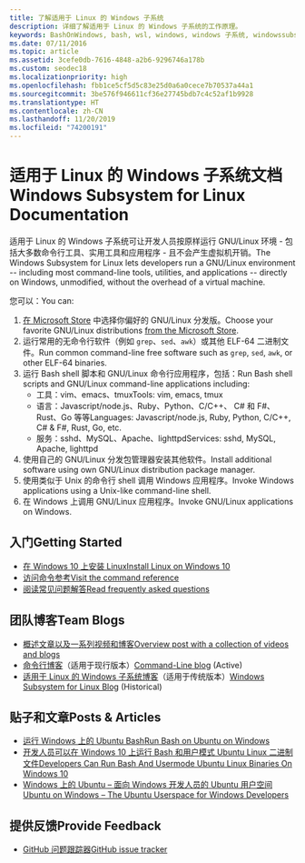 ```yaml
---
title: 了解适用于 Linux 的 Windows 子系统
description: 详细了解适用于 Linux 的 Windows 子系统的工作原理。
keywords: BashOnWindows, bash, wsl, windows, windows 子系统, windowssubsystem, gnu, linux
ms.date: 07/11/2016
ms.topic: article
ms.assetid: 3cefe0db-7616-4848-a2b6-9296746a178b
ms.custom: seodec18
ms.localizationpriority: high
ms.openlocfilehash: fbb1ce5cf5d5c83e25d0a6a0cece7b70537a44a1
ms.sourcegitcommit: 3be576f946611cf36e27745bdb7c4c52af1b9928
ms.translationtype: HT
ms.contentlocale: zh-CN
ms.lasthandoff: 11/20/2019
ms.locfileid: "74200191"
---
```

# <a name="windows-subsystem-for-linux-documentation"></a><span data-ttu-id="70b81-104">适用于 Linux 的 Windows 子系统文档</span><span class="sxs-lookup"><span data-stu-id="70b81-104">Windows Subsystem for Linux Documentation</span></span>

<span data-ttu-id="70b81-105">适用于 Linux 的 Windows 子系统可让开发人员按原样运行 GNU/Linux 环境 - 包括大多数命令行工具、实用工具和应用程序 - 且不会产生虚拟机开销。</span><span class="sxs-lookup"><span data-stu-id="70b81-105">The Windows Subsystem for Linux lets developers run a GNU/Linux environment -- including most command-line tools, utilities, and applications -- directly on Windows, unmodified, without the overhead of a virtual machine.</span></span>  

<span data-ttu-id="70b81-106">您可以：</span><span class="sxs-lookup"><span data-stu-id="70b81-106">You can:</span></span>

1. <span data-ttu-id="70b81-107">[在 Microsoft Store](https://aka.ms/wslstore) 中选择你偏好的 GNU/Linux 分发版。</span><span class="sxs-lookup"><span data-stu-id="70b81-107">Choose your favorite GNU/Linux distributions [from the Microsoft Store](https://aka.ms/wslstore).</span></span>
1. <span data-ttu-id="70b81-108">运行常用的无命令行软件（例如 `grep`、`sed`、`awk`）或其他 ELF-64 二进制文件。</span><span class="sxs-lookup"><span data-stu-id="70b81-108">Run common command-line free software such as `grep`, `sed`, `awk`, or other ELF-64 binaries.</span></span> 
1. <span data-ttu-id="70b81-109">运行 Bash shell 脚本和 GNU/Linux 命令行应用程序，包括：</span><span class="sxs-lookup"><span data-stu-id="70b81-109">Run Bash shell scripts and GNU/Linux command-line applications including:</span></span>  
    * <span data-ttu-id="70b81-110">工具：vim、emacs、tmux</span><span class="sxs-lookup"><span data-stu-id="70b81-110">Tools: vim, emacs, tmux</span></span>
    * <span data-ttu-id="70b81-111">语言：Javascript/node.js、Ruby、Python、C/C++、 C# 和 F#、Rust、Go 等等</span><span class="sxs-lookup"><span data-stu-id="70b81-111">Languages: Javascript/node.js, Ruby, Python, C/C++, C# & F#, Rust, Go, etc.</span></span>
    * <span data-ttu-id="70b81-112">服务：sshd、MySQL、Apache、lighttpd</span><span class="sxs-lookup"><span data-stu-id="70b81-112">Services: sshd, MySQL, Apache, lighttpd</span></span>
1. <span data-ttu-id="70b81-113">使用自己的 GNU/Linux 分发包管理器安装其他软件。</span><span class="sxs-lookup"><span data-stu-id="70b81-113">Install additional software using own GNU/Linux distribution package manager.</span></span>
1. <span data-ttu-id="70b81-114">使用类似于 Unix 的命令行 shell 调用 Windows 应用程序。</span><span class="sxs-lookup"><span data-stu-id="70b81-114">Invoke Windows applications using a Unix-like command-line shell.</span></span>
1. <span data-ttu-id="70b81-115">在 Windows 上调用 GNU/Linux 应用程序。</span><span class="sxs-lookup"><span data-stu-id="70b81-115">Invoke GNU/Linux applications on Windows.</span></span>

## <a name="getting-started"></a><span data-ttu-id="70b81-116">入门</span><span class="sxs-lookup"><span data-stu-id="70b81-116">Getting Started</span></span>

* [<span data-ttu-id="70b81-117">在 Windows 10 上安装 Linux</span><span class="sxs-lookup"><span data-stu-id="70b81-117">Install Linux on Windows 10</span></span>](install-win10.md)
* [<span data-ttu-id="70b81-118">访问命令参考</span><span class="sxs-lookup"><span data-stu-id="70b81-118">Visit the command reference</span></span>](reference.md)
* [<span data-ttu-id="70b81-119">阅读常见问题解答</span><span class="sxs-lookup"><span data-stu-id="70b81-119">Read frequently asked questions</span></span>](faq.md)

## <a name="team-blogs"></a><span data-ttu-id="70b81-120">团队博客</span><span class="sxs-lookup"><span data-stu-id="70b81-120">Team Blogs</span></span>
*  [<span data-ttu-id="70b81-121">概述文章以及一系列视频和博客</span><span class="sxs-lookup"><span data-stu-id="70b81-121">Overview post with a collection of videos and blogs</span></span>](https://blogs.msdn.microsoft.com/commandline/learn-about-windows-console-and-windows-subsystem-for-linux-wsl/)
* <span data-ttu-id="70b81-122">[命令行博客](https://blogs.msdn.microsoft.com/commandline/)（适用于现行版本）</span><span class="sxs-lookup"><span data-stu-id="70b81-122">[Command-Line blog](https://blogs.msdn.microsoft.com/commandline/) (Active)</span></span>
* <span data-ttu-id="70b81-123">[适用于 Linux 的 Windows 子系统博客](https://blogs.msdn.microsoft.com/wsl/)（适用于传统版本）</span><span class="sxs-lookup"><span data-stu-id="70b81-123">[Windows Subsystem for Linux Blog](https://blogs.msdn.microsoft.com/wsl/) (Historical)</span></span>

## <a name="posts--articles"></a><span data-ttu-id="70b81-124">贴子和文章</span><span class="sxs-lookup"><span data-stu-id="70b81-124">Posts & Articles</span></span>
* [<span data-ttu-id="70b81-125">运行 Windows 上的 Ubuntu Bash</span><span class="sxs-lookup"><span data-stu-id="70b81-125">Run Bash on Ubuntu on Windows</span></span>](https://blogs.windows.com/buildingapps/2016/03/30/run-bash-on-ubuntu-on-windows/)
* [<span data-ttu-id="70b81-126">开发人员可以在 Windows 10 上运行 Bash 和用户模式 Ubuntu Linux 二进制文件</span><span class="sxs-lookup"><span data-stu-id="70b81-126">Developers Can Run Bash And Usermode Ubuntu Linux Binaries On Windows 10</span></span>](https://www.hanselman.com/blog/DevelopersCanRunBashShellAndUsermodeUbuntuLinuxBinariesOnWindows10.aspx)
* [<span data-ttu-id="70b81-127">Windows 上的 Ubuntu – 面向 Windows 开发人员的 Ubuntu 用户空间</span><span class="sxs-lookup"><span data-stu-id="70b81-127">Ubuntu on Windows – The Ubuntu Userspace for Windows Developers</span></span>](https://insights.ubuntu.com/2016/03/30/ubuntu-on-windows-the-ubuntu-userspace-for-windows-developers/) 

## <a name="provide-feedback"></a><span data-ttu-id="70b81-128">提供反馈</span><span class="sxs-lookup"><span data-stu-id="70b81-128">Provide Feedback</span></span>
* [<span data-ttu-id="70b81-129">GitHub 问题跟踪器</span><span class="sxs-lookup"><span data-stu-id="70b81-129">GitHub issue tracker</span></span>](https://github.com/Microsoft/BashOnWindows/issues)


